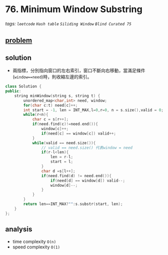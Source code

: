 # 76. Minimum Window Substring


###### tags: `leetcode` `Hash table` `Siliding Window` `Blind Curated 75`


## [problem](https://leetcode.com/problems/minimum-window-substring/)

## solution

- 兩指標，分別指向窗口的左右索引，窗口不斷向右移動，當滿足條件(`window==need`)時，則收縮左邊的索引。
```c++
class Solution {
public:
    string minWindow(string s, string t) {
        unordered_map<char,int> need, window;
        for(char c:t) need[c]++;
        int start = -1, len = INT_MAX,l=0,r=0, n = s.size(),valid = 0;
        while(r<n){
            char c = s[r++];
            if(need.find(c)!=need.end()){
                window[c]++;
                if(need[c] == window[c]) valid++;
            }
            while(valid == need.size()){
                // valid == need.size() 代表window = need
                if(r-l<len){
                    len = r-l;
                    start = l;
                }
                char d =s[l++];
                if(need.find(d) != need.end()){
                    if(need[d] == window[d]) valid--;
                    window[d]--;
                }
            }
        }
        return len==INT_MAX?"":s.substr(start, len);
    }
};
```
## analysis
- time complexity `O(n)`
- speed complexity `O(1)`